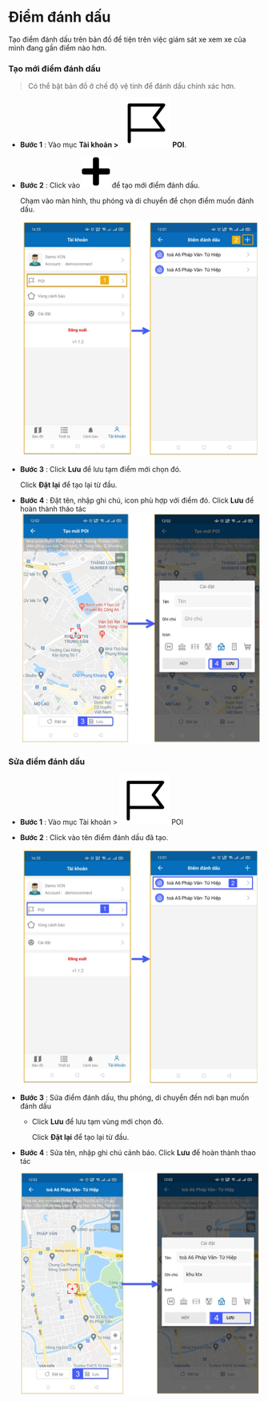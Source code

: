 # Điểm đánh dấu

Tạo điểm đánh dấu trên bản đồ để tiện trên việc giám sát xe xem xe của mình đang gần điểm nào hơn.
<div id="poi"> 
</div>

### Tạo mới điểm đánh dấu 

> Có thể bật bản đồ ở chế độ vệ tinh để đánh dấu chính xác hơn.

- **Bước 1** : Vào mục **Tài khoản >** <span class="icon-left svg-filter-info">![Ok](/docs/assets/images/web-interface/icon/SVG/icons8-flag-2.svg) **POI**.


- **Bước 2** : Click vào <span class="icon-left svg-filter-info">![Ok](/docs/assets/images/web-interface/icon/SVG/plus.svg) để tạo mới điểm đánh dấu.

    Chạm vào màn  hình, thu phóng và di chuyển để chọn điểm muốn đánh dấu.

    <span class="icon-left5">![Interface Web](/docs/assets/images/web-interface/app-vcn/create-poi-3.jpg)

* **Bước 3** : Click **Lưu** để lưu tạm điểm mới chọn đó.

    Click **Đặt lại** để tạo lại từ đầu.

* **Bước 4** : Đặt tên, nhập ghi chú, icon phù hợp với điểm đó.
Click **Lưu** để hoàn thành tháo tác
    <span class="icon-left5">![Interface Web](/docs/assets/images/web-interface/app-vcn/create-poi-4.jpg)



### Sửa điểm đánh dấu 



- **Bước 1** : Vào mục Tài khoản > <span class="icon-left svg-filter-info">![Ok](/docs/assets/images/web-interface/icon/SVG/icons8-flag-2.svg) POI

- **Bước 2** : Click vào tên điểm đánh dấu đã tạo.

    <span class="icon-left5">![Interface Web](/docs/assets/images/web-interface/app-vcn/edit-poi-3.jpg)

- **Bước 3** : Sửa điểm đánh dấu, thu phóng, di chuyển đến nơi bạn muốn đánh dấu

    * Click **Lưu** để lưu tạm vùng mới chọn đó.

        Click **Đặt lại** để tạo lại từ đầu.

* **Bước 4** : Sửa tên, nhập ghi chú cảnh báo.
Click **Lưu** để hoàn thành thao tác

    <span class="icon-left5">![Interface Web](/docs/assets/images/web-interface/app-vcn/edit-poi-4.jpg)







